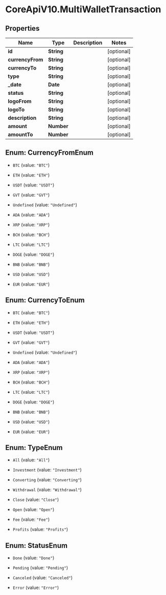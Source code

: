 # CoreApiV10.MultiWalletTransaction

## Properties
Name | Type | Description | Notes
------------ | ------------- | ------------- | -------------
**id** | **String** |  | [optional] 
**currencyFrom** | **String** |  | [optional] 
**currencyTo** | **String** |  | [optional] 
**type** | **String** |  | [optional] 
**_date** | **Date** |  | [optional] 
**status** | **String** |  | [optional] 
**logoFrom** | **String** |  | [optional] 
**logoTo** | **String** |  | [optional] 
**description** | **String** |  | [optional] 
**amount** | **Number** |  | [optional] 
**amountTo** | **Number** |  | [optional] 


<a name="CurrencyFromEnum"></a>
## Enum: CurrencyFromEnum


* `BTC` (value: `"BTC"`)

* `ETH` (value: `"ETH"`)

* `USDT` (value: `"USDT"`)

* `GVT` (value: `"GVT"`)

* `Undefined` (value: `"Undefined"`)

* `ADA` (value: `"ADA"`)

* `XRP` (value: `"XRP"`)

* `BCH` (value: `"BCH"`)

* `LTC` (value: `"LTC"`)

* `DOGE` (value: `"DOGE"`)

* `BNB` (value: `"BNB"`)

* `USD` (value: `"USD"`)

* `EUR` (value: `"EUR"`)




<a name="CurrencyToEnum"></a>
## Enum: CurrencyToEnum


* `BTC` (value: `"BTC"`)

* `ETH` (value: `"ETH"`)

* `USDT` (value: `"USDT"`)

* `GVT` (value: `"GVT"`)

* `Undefined` (value: `"Undefined"`)

* `ADA` (value: `"ADA"`)

* `XRP` (value: `"XRP"`)

* `BCH` (value: `"BCH"`)

* `LTC` (value: `"LTC"`)

* `DOGE` (value: `"DOGE"`)

* `BNB` (value: `"BNB"`)

* `USD` (value: `"USD"`)

* `EUR` (value: `"EUR"`)




<a name="TypeEnum"></a>
## Enum: TypeEnum


* `All` (value: `"All"`)

* `Investment` (value: `"Investment"`)

* `Converting` (value: `"Converting"`)

* `Withdrawal` (value: `"Withdrawal"`)

* `Close` (value: `"Close"`)

* `Open` (value: `"Open"`)

* `Fee` (value: `"Fee"`)

* `Profits` (value: `"Profits"`)




<a name="StatusEnum"></a>
## Enum: StatusEnum


* `Done` (value: `"Done"`)

* `Pending` (value: `"Pending"`)

* `Canceled` (value: `"Canceled"`)

* `Error` (value: `"Error"`)




